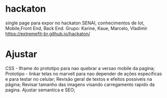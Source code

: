 # hackaton
single page para expor no hackaton SENAI, conhecimentos de Iot, Mobile,Front End, Back End.
Grupo: Karine, Kaue, Marcelo, Vladimir
https://extremefit-br.github.io/hackaton/


# Ajustar
CSS - Iframe do prototipo para nao quebrar a versao mobile da pagina;
Prototipo - linkar telas no marvell para nao depender de ações especificas e para testar no celular;
Revisāo geral de textos e efeitos possiveis na pâgina;
Revisar tamanho das imagens visando carregamento rapido da pagina.
Ajustar semantica e SEO;
